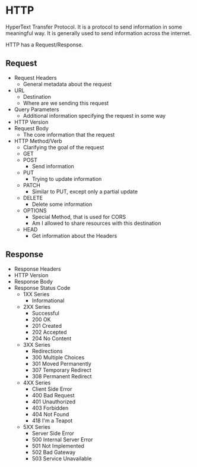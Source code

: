 # HTTP

HyperText Transfer Protocol. It is a protocol to send information in some meaningful way. It is generally used to send information across the internet.

HTTP has a Request/Response.

## Request

- Request Headers
    - General metadata about the request
- URL
    - Destination
    - Where are we sending this request
- Query Parameters
    - Additional information specifying the request in some way
- HTTP Version
- Request Body
    - The core information that the request
- HTTP Method/Verb
    - Clarifying the goal of the request
    - GET
    - POST
        - Send information
    - PUT
        - Trying to update information
    - PATCH
        - Similar to PUT, except only a partial update
    - DELETE
        - Delete some information
    - OPTIONS
        - Special Method, that is used for CORS
        - Am I allowed to share resources with this destination
    - HEAD
        - Get information about the Headers

## Response

- Response Headers
- HTTP Version
- Response Body
- Response Status Code
    - 1XX Series
        - Informational
    - 2XX Series
        - Successful
        - 200 OK
        - 201 Created
        - 202 Accepted
        - 204 No Content
    - 3XX Series
        - Redirections
        - 300 Multiple Choices
        - 301 Moved Permanently
        - 307 Temporary Redirect
        - 308 Permanent Redirect
    - 4XX Series
        - Client Side Error
        - 400 Bad Request
        - 401 Unauthorized
        - 403 Forbidden
        - 404 Not Found
        - 418 I'm a Teapot
    - 5XX Series
        - Server Side Error
        - 500 Internal Server Error
        - 501 Not Implemented
        - 502 Bad Gateway
        - 503 Service Unavailable
